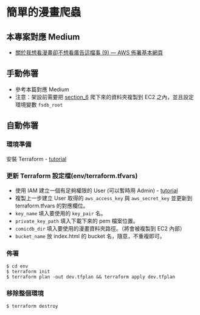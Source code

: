 # 簡單的漫畫爬蟲

## 本專案對應 Medium

-   [關於我想看漫畫卻不想看廣告這檔事 (9) — AWS 佈署基本網頁]()

## 手動佈署

-   參考本篇對應 Medium
-   注意：架設前需要把 [section_6](https://github.com/FATESAIKOU/ComicCrawler/tree/master/section_6) 爬下來的資料夾複製到 EC2 之內，並且設定環境變數 `fsdb_root`

## 自動佈署

### 環境準備

安裝 Terraform - [tutorial](https://learn.hashicorp.com/tutorials/terraform/install-cli)

### 更新 Terraform 設定檔(env/terraform.tfvars)

-   使用 IAM 建立一個有足夠權限的 User (可以暫時用 Admin) - [tutorial](https://docs.aws.amazon.com/systems-manager/latest/userguide/setup-create-admin-user.html)
-   複製上一步建立 User 取得的 `aws_access_key` 與 `aws_secret_key` 並更新到 terraform.tfvars 的對應欄位。
-   `key_name` 填入要使用的 `key_pair` 名。
-   `private_key_path` 填入下載下來的 pem 檔案位置。
-   `comicdb_dir` 填入要使用的漫畫資料夾路徑。（將會被複製到 EC2 內部）
-   `bucket_name` 放 index.html 的 bucket 名，隨意，不重複即可。

### 佈署

```shell=
$ cd env
$ terraform init
$ terraform plan -out dev.tfplan && terraform apply dev.tfplan
```

### 移除整個環境

```shell=
$ terraform destroy
```
